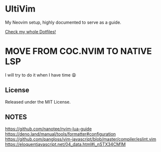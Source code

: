 # UltiVim

My Neovim setup, highly documented to serve as a guide.

[Check my whole Dotfiles!](https://github.com/UltiRequiem/dotfiles)

# MOVE FROM COC.NVIM TO NATIVE LSP

I will try to do it when I have time :weary:

## License

Released under the MIT License.

## NOTES

https://github.com/nanotee/nvim-lua-guide
https://deno.land/manual/tools/formatter#configuration
https://github.com/pangloss/vim-javascript/blob/master/compiler/eslint.vim
https://eloquentjavascript.net/04_data.html#i_nSTX34CM1M

